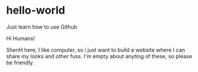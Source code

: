# hello-world
Just learn how to use Github

Hi Humans!

ShenH here, I like computer, so i just want to build a website where I can share my looks and other fuss.
I'm empty about anyting of these, so please be friendly.
